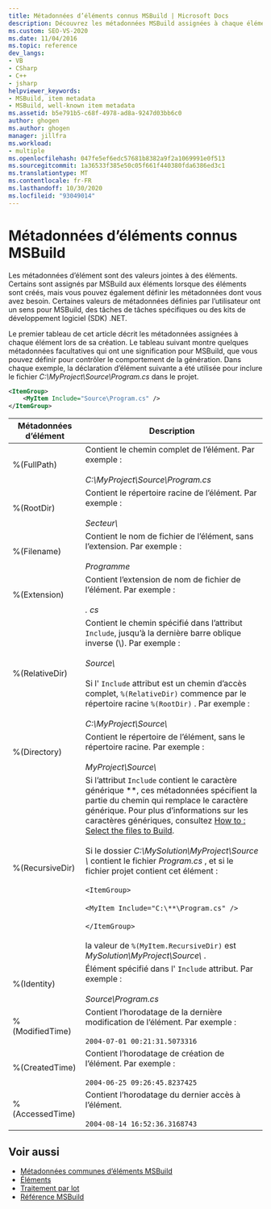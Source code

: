 ```yaml
---
title: Métadonnées d’éléments connus MSBuild | Microsoft Docs
description: Découvrez les métadonnées MSBuild assignées à chaque élément lors de la création, ainsi que des métadonnées MSBuild facultatives que vous pouvez définir pour contrôler le comportement de génération.
ms.custom: SEO-VS-2020
ms.date: 11/04/2016
ms.topic: reference
dev_langs:
- VB
- CSharp
- C++
- jsharp
helpviewer_keywords:
- MSBuild, item metadata
- MSBuild, well-known item metadata
ms.assetid: b5e791b5-c68f-4978-ad8a-9247d03bb6c0
author: ghogen
ms.author: ghogen
manager: jillfra
ms.workload:
- multiple
ms.openlocfilehash: 047fe5ef6edc57681b8382a9f2a1069991e0f513
ms.sourcegitcommit: 1a36533f385e50c05f661f440380fda6386ed3c1
ms.translationtype: MT
ms.contentlocale: fr-FR
ms.lasthandoff: 10/30/2020
ms.locfileid: "93049014"
---
```

# <a name="msbuild-well-known-item-metadata"></a>Métadonnées d’éléments connus MSBuild

Les métadonnées d’élément sont des valeurs jointes à des éléments. Certains sont assignés par MSBuild aux éléments lorsque des éléments sont créés, mais vous pouvez également définir les métadonnées dont vous avez besoin. Certaines valeurs de métadonnées définies par l’utilisateur ont un sens pour MSBuild, des tâches de tâches spécifiques ou des kits de développement logiciel (SDK) .NET.

Le premier tableau de cet article décrit les métadonnées assignées à chaque élément lors de sa création. Le tableau suivant montre quelques métadonnées facultatives qui ont une signification pour MSBuild, que vous pouvez définir pour contrôler le comportement de la génération. Dans chaque exemple, la déclaration d’élément suivante a été utilisée pour inclure le fichier *C:\MyProject\Source\Program.cs* dans le projet.

```xml
<ItemGroup>
    <MyItem Include="Source\Program.cs" />
</ItemGroup>
```

|Métadonnées d’élément|Description|
|-------------------|-----------------|
|%(FullPath)|Contient le chemin complet de l’élément. Par exemple :<br /><br /> *C:\MyProject\Source\Program.cs*|
|%(RootDir)|Contient le répertoire racine de l’élément. Par exemple :<br /><br /> *Secteur\\*|
|%(Filename)|Contient le nom de fichier de l’élément, sans l’extension. Par exemple :<br /><br /> *Programme*|
|%(Extension)|Contient l’extension de nom de fichier de l’élément. Par exemple :<br /><br /> *. cs*|
|%(RelativeDir)|Contient le chemin spécifié dans l’attribut `Include`, jusqu’à la dernière barre oblique inverse (\\). Par exemple :<br /><br /> *Source\\*<br /><br /> Si l' `Include` attribut est un chemin d’accès complet, `%(RelativeDir)` commence par le répertoire racine `%(RootDir)` .  Par exemple : <br /><br /> *C:\MyProject\Source\\*|
|%(Directory)|Contient le répertoire de l’élément, sans le répertoire racine. Par exemple :<br /><br /> *MyProject\\Source\\*|
|%(RecursiveDir)|Si l’attribut `Include` contient le caractère générique \*\*, ces métadonnées spécifient la partie du chemin qui remplace le caractère générique. Pour plus d’informations sur les caractères génériques, consultez [How to : Select the files to Build](../msbuild/how-to-select-the-files-to-build.md).<br /><br /> Si le dossier *C:\MySolution\MyProject\Source \\* contient le fichier *Program.cs* , et si le fichier projet contient cet élément :<br /><br /> `<ItemGroup>`<br /><br /> `<MyItem Include="C:\**\Program.cs" />`<br /><br /> `</ItemGroup>`<br /><br /> la valeur de `%(MyItem.RecursiveDir)` est *MySolution\MyProject\Source\\* .|
|%(Identity)|Élément spécifié dans l' `Include` attribut. Par exemple :<br /><br /> *Source\Program.cs*|
|%(ModifiedTime)|Contient l’horodatage de la dernière modification de l’élément. Par exemple :<br /><br /> `2004-07-01 00:21:31.5073316`|
|%(CreatedTime)|Contient l’horodatage de création de l’élément. Par exemple :<br /><br /> `2004-06-25 09:26:45.8237425`|
|%(AccessedTime)|Contient l’horodatage du dernier accès à l’élément.<br /><br /> `2004-08-14 16:52:36.3168743`|

## <a name="see-also"></a>Voir aussi

- [Métadonnées communes d’éléments MSBuild](common-msbuild-item-metadata.md)
- [Éléments](../msbuild/msbuild-items.md)
- [Traitement par lot](../msbuild/msbuild-batching.md)
- [Référence MSBuild](../msbuild/msbuild-reference.md)
